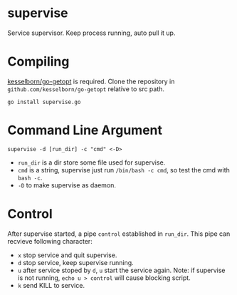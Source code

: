 # supervise
Service supervisor. Keep process running, auto pull it up.

# Compiling
[kesselborn/go-getopt](https://github.com/kesselborn/go-getopt) is required. Clone the repository in `github.com/kesselborn/go-getopt` relative to src path.
```
go install supervise.go
```

# Command Line Argument
```
supervise -d [run_dir] -c "cmd" <-D>
```
* `run_dir` is a dir store some file used for supervise.
* `cmd` is a string, supervise just run `/bin/bash -c cmd`, so test the cmd with `bash -c`.
* `-D` to make supervise as daemon.

# Control
After supervise started, a pipe `control` established in `run_dir`. This pipe can recvieve following character:
* `x` stop service and quit supervise.
* `d` stop service, keep supervise running.
* `u` after service stoped by `d`, `u` start the service again. Note: if supervise is not running, `echo u > control` will cause blocking script.
* `k` send KILL to service.
